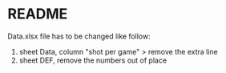 # README
Data.xlsx file has to be changed like follow:

1) sheet Data, column "shot per game" > remove the extra line
2) sheet DEF, remove the numbers out of place
